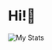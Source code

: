 # Hi!👋

![My Stats](https://readme-status-clone-7rxz.vercel.app/api?username=penne-0505&show_icons=true)
